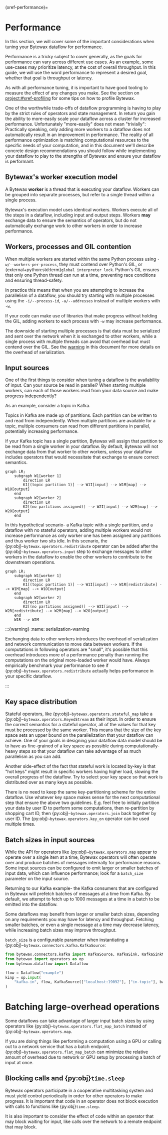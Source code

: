 (xref-performance)=
# Performance

In this section, we will cover some of the important considerations when tuning
your Bytewax dataflow for performance.

Performance is a tricky subject to cover generally, as the goals for performance can
vary across different use cases. As an example, some use-cases may prioritize latency,
at the cost of overall throughput. In this guide, we will use the word performance to
represent a desired goal, whether that goal is throughput or latency.

As with all performance tuning, it is important to have good tooling to measure the
effect of any changes you make. See the section on <project:#xref-profiling>
for some tips on how to profile Bytewax.

One of the worthwhile trade-offs of dataflow programming is having to play
by the strict rules of operators and state management. In return you gain
the ability to more-easily scale your dataflow across a cluster for increased
performance. Unfortunately "more-easily" does not mean "trivially": Practically
speaking, only adding more workers to a dataflow does not automatically result
in an improvement in performance. The reality of all performance optimization
is matching computational resources to the specific needs of your computation,
and in this document we'll describe concrete design recommendations you should
follow while implementing your dataflow to play to the strengths of Bytewax and
ensure your dataflow is performant.

## Bytewax's worker execution model

A Bytewax **worker** is a thread that is executing your dataflow. Workers can be grouped
into separate processes, but refer to a single thread within a single process.

Bytewax's execution model uses identical workers. Workers execute all of the steps
in a dataflow, including input and output steps. Workers **may** exchange
data to ensure the semantics of operators, but do not automatically
exchange work to other workers in order to increase performance.

## Workers, processes and GIL contention

When multiple workers are started within the same Python process using
`-w/--workers-per-process`, they must contend over Python's GIL, or
{external+python:std:term}`global interpreter lock`. Python's GIL ensures
that only one Python thread can run at a time, preventing race conditions and
ensuring thread-safety.

In practice this means that when you are attempting to increase the parallelism
of a dataflow, you should try starting with multiple processes using the
`-i/--process-id`, `-a/--addresses` instead of multiple workers with `-w`.

If your code can make use of libraries that make progress without holding the GIL,
adding workers to each process with `-w` may increase performance.

The downside of starting multiple processes is that data must be serialized and
sent over the network when it is exchanged to other workers, while a single
process with multiple threads can avoid that overhead but must contend over the
GIL. See the [warning](#serialization-warning) in this document for more details
on the overhead of serialization.

## Input sources

One of the first things to consider when tuning a dataflow is the availability of
input. Can your source be read in parallel? When starting multiple workers, can
each of those workers read from your data source and make progress independently?

As an example, consider a topic in Kafka.

Topics in Kafka are made up of partitions. Each partition can be written to and read from
independently. When multiple partitions are available for a topic, multiple consumers can
read from different partitions in parallel, potentially increasing performance.

If your Kafka topic has a single partition, Bytewax will assign that partition to be
read from a single worker in your dataflow. By default, Bytewax will not exchange
data from that worker to other workers, unless your dataflow includes operators
that would necessitate that exchange to ensure correct semantics.


```mermaid
graph LR;
    subgraph W1[worker 1]
        direction LR
        K1[(topic partition 1)] --> W1I[input] --> W1M[map] --> W1O[output]
    end
    subgraph W2[worker 2]
        direction LR
        K2[(no partitions assigned)] --> W2I[input] --> W2M[map] --> W2O[output]
    end
```

In this hypothetical scenario- a Kafka topic with a single partition, and a
dataflow with no stateful operators, adding multiple workers would not increase
performance as only worker one has been assigned any partitions and thus worker
two sits idle. In this scenario, the {py:obj}`~bytewax.operators.redistribute`
operator can be added after the {py:obj}`~bytewax.operators.input` step to
exchange messages to other workers in the dataflow to enable the other workers
to contribute to the downstream operations.


```mermaid
graph LR;
    subgraph W1[worker 1]
        direction LR
        K1[(topic partition 1)] --> W1I[input] --> W1R[redistribute] --> W1M[map] --> W1O[output]
    end
    subgraph W2[worker 2]
        direction LR
        K2[(no partitions assigned)] --> W2I[input] --> W2R[redistribute] --> W2M[map] --> W2O[output]
    end
    W1R --> W2M
```

:::{warning}
:name: serialization-warning

Exchanging data to other workers introduces the overhead of serialization and
network communication to move data between workers. If the computations in
following operators are "small", it's possible that this overhead introduces
more of a performance penalty than running the computations on the original
more-loaded worker would have. Always empirically benchmark your performance to
see if {py:obj}`~bytewax.operators.redistribute` actually helps performance in
your specific dataflow.

:::

## Key space distribution

Stateful operators, like {py:obj}`~bytewax.operators.stateful_map` take a
{py:obj}`~bytewax.operators.KeyedStream` as their input. In order to ensure
the correct semantics for a stateful operator, all of the values for that key
must be processed by the same worker. This means that the size of the key space
sets an upper bound on the parallelization that your dataflow can achieve.
One of your goals in designing your dataflow data model should be to have as
fine-grained of a key space as possible during computationally-heavy steps so
that your dataflow can take advantage of as much parallelism as you can add.

Another side-effect of the fact that stateful work is located by-key is that
"hot keys" might result in specific workers having higher load, slowing the
overall progress of the dataflow. Try to select your key space so that work is
distributed over as many keys as possible.

There is no need to keep the same key-partitioning scheme for the entire
dataflow. Use whatever key space makes sense for the next computational step
that ensure the above two guidelines. E.g. feel free to initially partition
your data by user ID to perform some computations, then re-partition by shopping
cart ID, then {py:obj}`~bytewax.operators.join` back together by user ID. The
{py:obj}`~bytewax.operators.key_on` operator can be used multiple times.

## Batch sizes in input sources

While the API for operators like {py:obj}`~bytewax.operators.map` appear to operate over a
single item at a time, Bytewax operators will often operate over and produce batches
of messages internally for performance reasons. Some input sources can be
configured to emit larger or smaller batches of input data, which can influence
performance; look for a `batch_size` parameter on the input source.

Returning to our Kafka example- the Kafka consumers that are configured in Bytewax
will prefetch batches of messages at a time from Kafka. By default, we attempt
to fetch up to 1000 messages at a time in a batch to be emitted into the dataflow.

Some dataflows may benefit from larger or smaller batch sizes, depending on any
requirements you may have for latency and throughput. Fetching smaller batches,
or even a single message at a time may decrease latency, while increasing batch
sizes may improve throughput.

`batch_size` is a configurable parameter when instantiating a
{py:obj}`~bytewax.connectors.kafka.KafkaSource`:

```python
from bytewax.connectors.kafka import KafkaSource, KafkaSink, KafkaSinkMessage
from bytewax import operators as op
from bytewax.dataflow import Dataflow

flow = Dataflow("example")
kinp = op.input(
    "kafka-in", flow, KafkaSource(["localhost:19092"], ["in-topic"], batch_size=5000)
)
```

# Batching large-overhead operations

Some dataflows can take advantage of larger input batch sizes by using
operators like {py:obj}`~bytewax.operators.flat_map_batch` instead of
{py:obj}`~bytewax.operators.map`.

If you are doing things like performing a computation using a GPU
or calling out to a network service that has a batch endpoint,
{py:obj}`~bytewax.operators.flat_map_batch` can minimize the relative
amount of overhead due to network or GPU setup by processing a batch of input at once.

## Blocking calls and {py:obj}`time.sleep`

Bytewax operators participate in a cooperative multitasking system and must yield
control periodically in order for other operators to make progress. It is important that
code in an operator does not block execution with calls to functions like {py:obj}`time.sleep`.

It is also important to consider the effect of code within an operator that may block
waiting for input, like calls over the network to a remote endpoint that may block.
